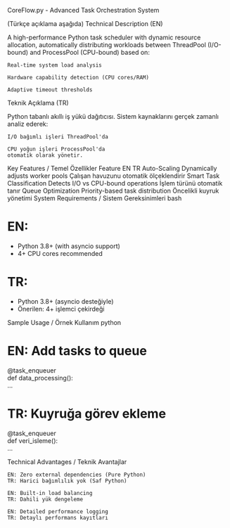 CoreFlow.py - Advanced Task Orchestration System

(Türkçe açıklama aşağıda)
Technical Description (EN)

A high-performance Python task scheduler with dynamic resource allocation, automatically distributing workloads between ThreadPool (I/O-bound) and ProcessPool (CPU-bound) based on:

    Real-time system load analysis

    Hardware capability detection (CPU cores/RAM)

    Adaptive timeout thresholds

Teknik Açıklama (TR)

Python tabanlı akıllı iş yükü dağıtıcısı. Sistem kaynaklarını gerçek zamanlı analiz ederek:

    I/O bağımlı işleri ThreadPool'da

    CPU yoğun işleri ProcessPool'da
    otomatik olarak yönetir.

Key Features / Temel Özellikler
Feature	EN	TR
Auto-Scaling	Dynamically adjusts worker pools	Çalışan havuzunu otomatik ölçeklendirir
Smart Task Classification	Detects I/O vs CPU-bound operations	İşlem türünü otomatik tanır
Queue Optimization	Priority-based task distribution	Öncelikli kuyruk yönetimi
System Requirements / Sistem Gereksinimleri
bash

# EN:  
- Python 3.8+ (with asyncio support)  
- 4+ CPU cores recommended  

# TR:  
- Python 3.8+ (asyncio desteğiyle)  
- Önerilen: 4+ işlemci çekirdeği  

Sample Usage / Örnek Kullanım
python

# EN: Add tasks to queue  
@task_enqueuer  
def data_processing():  
    ...

# TR: Kuyruğa görev ekleme  
@task_enqueuer  
def veri_isleme():  
    ...  

Technical Advantages / Teknik Avantajlar

    EN: Zero external dependencies (Pure Python)
    TR: Harici bağımlılık yok (Saf Python)

    EN: Built-in load balancing
    TR: Dahili yük dengeleme

    EN: Detailed performance logging
    TR: Detaylı performans kayıtları
